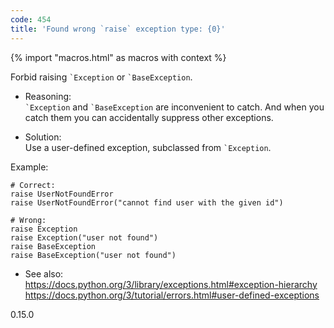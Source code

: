 ```yaml
---
code: 454
title: 'Found wrong `raise` exception type: {0}'
---
```


{% import "macros.html" as macros with context %}

Forbid raising `` `Exception `` or `` `BaseException ``.

  - Reasoning:  
    `` `Exception `` and `` `BaseException `` are inconvenient to catch.
    And when you catch them you can accidentally suppress other
    exceptions.

  - Solution:  
    Use a user-defined exception, subclassed from `` `Exception ``.

Example:

    # Correct:
    raise UserNotFoundError
    raise UserNotFoundError("cannot find user with the given id")
    
    # Wrong:
    raise Exception
    raise Exception("user not found")
    raise BaseException
    raise BaseException("user not found")

  - See also:  
    <https://docs.python.org/3/library/exceptions.html#exception-hierarchy>
    <https://docs.python.org/3/tutorial/errors.html#user-defined-exceptions>

<div class="versionadded">

0.15.0

</div>